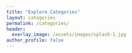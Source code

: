 ```yaml
---
title: "Explore Categories"
layout: categories
permalink: /categories/
header:
  overlay_image: /assets/images/splash-1.jpg
author_profile: false
---
```

